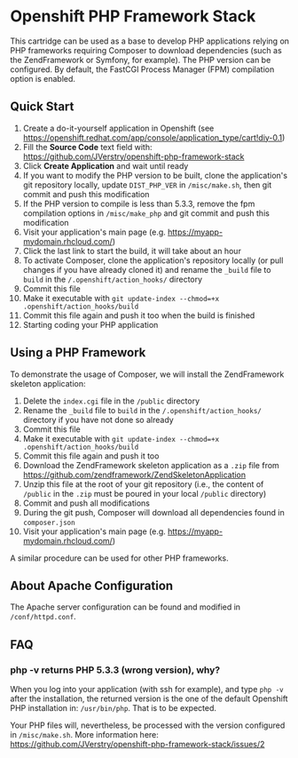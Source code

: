 # Openshift PHP Framework Stack

This cartridge can be used as a base to develop PHP applications relying on PHP frameworks requiring Composer to download dependencies (such as the ZendFramework or Symfony, for example).
The PHP version can be configured. By default, the FastCGI Process Manager (FPM) compilation option is enabled.

## Quick Start

1. Create a do-it-yourself application in Openshift (see https://openshift.redhat.com/app/console/application_type/cart!diy-0.1) 
2. Fill the **Source Code** text field with: https://github.com/JVerstry/openshift-php-framework-stack
3. Click **Create Application** and wait until ready
4. If you want to modify the PHP version to be built, clone the application's git repository locally, update `DIST_PHP_VER` in `/misc/make.sh`, then git commit and push this modification
5. If the PHP version to compile is less than 5.3.3, remove the fpm compilation options in `/misc/make_php` and git commit and push this modification
6. Visit your application's main page (e.g. https://myapp-mydomain.rhcloud.com/)
7. Click the last link to start the build, it will take about an hour
8. To activate Composer, clone the application's repository locally (or pull changes if you have already cloned it) and rename the `_build` file to `build` in the `/.openshift/action_hooks/` directory 
9. Commit this file
10. Make it executable with `git update-index --chmod=+x .openshift/action_hooks/build`
11. Commit this file again and push it too when the build is finished
12. Starting coding your PHP application

## Using a PHP Framework

To demonstrate the usage of Composer, we will install the ZendFramework skeleton application:

1. Delete the `index.cgi` file in the `/public` directory
2. Rename the `_build` file to `build` in the `/.openshift/action_hooks/` directory if you have not done so already
3. Commit this file
4. Make it executable with `git update-index --chmod=+x .openshift/action_hooks/build`
5. Commit this file again and push it too
6. Download the ZendFramework skeleton application as a `.zip` file from https://github.com/zendframework/ZendSkeletonApplication
7. Unzip this file at the root of your git repository (i.e., the content of `/public` in the `.zip` must be poured in your local `/public` directory)
8. Commit and push all modifications
9. During the git push, Composer will download all dependencies found in `composer.json`
10. Visit your application's main page (e.g. https://myapp-mydomain.rhcloud.com/)

A similar procedure can be used for other PHP frameworks. 

## About Apache Configuration

The Apache server configuration can be found and modified in `/conf/httpd.conf`.

## FAQ

### php -v returns PHP 5.3.3 (wrong version), why?

When you log into your application (with ssh for example), and type `php -v` after the installation, 
the returned version is the one of the default Openshift PHP installation in: `/usr/bin/php`. That
is to be expected.

Your PHP files will, nevertheless, be processed with the version configured in
`/misc/make.sh`. More information here: https://github.com/JVerstry/openshift-php-framework-stack/issues/2


